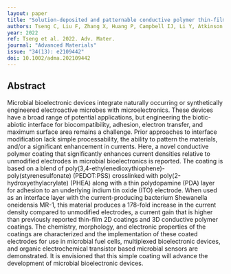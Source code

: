 ```yaml
---
layout: paper
title: "Solution-deposited and patternable conductive polymer thin-film electrodes for microbial bioelectronics"
authors: Tseng C, Liu F, Zhang X, Huang P, Campbell IJ, Li Y, Atkinson JT, Terlier T, Ajo-Franklin CM, Silberg JJ, and Verduzco R
year: 2022
ref: Tseng et al. 2022. Adv. Mater.
journal: "Advanced Materials"
issue: "34(13): e2109442"
doi: 10.1002/adma.202109442
---
```


## Abstract

Microbial bioelectronic devices integrate naturally occurring or synthetically engineered electroactive microbes with microelectronics. These devices have a broad range of potential applications, but engineering the biotic-abiotic interface for biocompatibility, adhesion, electron transfer, and maximum surface area remains a challenge. Prior approaches to interface modification lack simple processability, the ability to pattern the materials, and/or a significant enhancement in currents. Here, a novel conductive polymer coating that significantly enhances current densities relative to unmodified electrodes in microbial bioelectronics is reported. The coating is based on a blend of poly(3,4-ethylenedioxythiophene)-poly(styrenesulfonate) (PEDOT:PSS) crosslinked with poly(2-hydroxyethylacrylate) (PHEA) along with a thin polydopamine (PDA) layer for adhesion to an underlying indium tin oxide (ITO) electrode. When used as an interface layer with the current-producing bacterium Shewanella oneidensis MR-1, this material produces a 178-fold increase in the current density compared to unmodified electrodes, a current gain that is higher than previously reported thin-film 2D coatings and 3D conductive polymer coatings. The chemistry, morphology, and electronic properties of the coatings are characterized and the implementation of these coated electrodes for use in microbial fuel cells, multiplexed bioelectronic devices, and organic electrochemical transistor based microbial sensors are demonstrated. It is envisioned that this simple coating will advance the development of microbial bioelectronic devices.